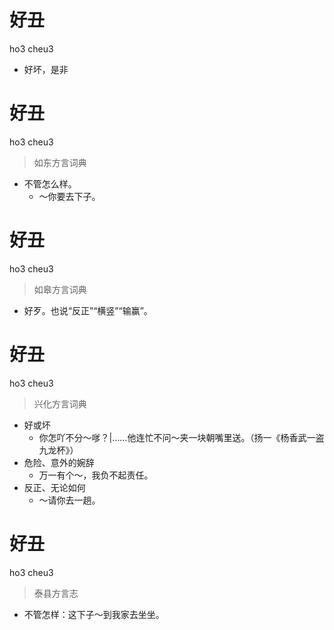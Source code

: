 # 好丑
ho3 cheu3
- 好坏，是非

# 好丑
ho3 cheu3
> 如东方言词典
- 不管怎么样。
  - ～你要去下子。

# 好丑
ho3 cheu3
> 如皋方言词典
- 好歹。也说“反正”“横竖”“输赢”。

# 好丑
ho3 cheu3
> 兴化方言词典
- 好或坏
  - 你怎吖不分～嗲？|……他连忙不问～夹一块朝嘴里送。（扬一《杨香武一盗九龙杯》）
- 危险、意外的婉辞
  - 万一有个～，我负不起责任。
- 反正、无论如何
  - ～请你去一趟。

# 好丑
ho3 cheu3
> 泰县方言志
- 不管怎样：这下子～到我家去坐坐。
